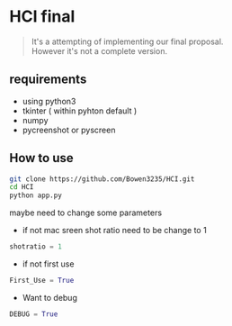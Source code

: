 # HCI final

 > It's a attempting of implementing our final proposal.  
 > However it's not a complete version.

## requirements
* using python3
* tkinter ( within pyhton default )
* numpy
* pycreenshot or pyscreen

## How to use

```bash
git clone https://github.com/Bowen3235/HCI.git
cd HCI
python app.py
```

maybe need to change some parameters 

* if not mac sreen shot ratio need to be change to 1
```python
shotratio = 1
```
* if not first use
```python
First_Use = True
```

* Want to debug
```python
DEBUG = True
```
